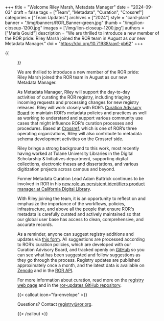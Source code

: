 +++ 
title = "Welcome Riley Marsh, Metadata Manager" 
date = "2024-09-03"
draft = false 
tags = ["Team", "Metadata", "Curation", "Crossref"] 
categories = ["Team Updates"] 
archives = ["2024"]
style = "card-plain" 
banner = "/img/banners/ROR_Banner-green.jpg" 
thumb = "/img/lion-closeup-1200.jpg" 
images = ['/img/lion-closeup-1200.jpg']
authors = ["Maria Gould"] 
description = "We are thrilled to introduce a new member of the ROR pride: Riley Marsh joined the ROR team in August as our new Metadata Manager."
doi = "https://doi.org/10.71938/aavf-pb62"
+++ 

{{<figure src="/img/lion-closeup-1200.jpg" alt="Closeup of a lion's face" class="featured-figure" >}}

We are thrilled to introduce a new member of the ROR pride: Riley Marsh joined the ROR team in August as our new Metadata Manager.

As Metadata Manager, Riley will support the day-to-day activities of curating the ROR registry, including triaging incoming requests and processing changes for new registry releases. Riley will work closely with ROR’s [Curation Advisory Board](https://ror.org/registry/#curation-advisory-board) to maintain ROR’s metadata policies and practices as well as working to understand and support various community use cases that might influence ROR's curation processes and procedures. Based at [Crossref](https://crossref.org), which is one of ROR’s three operating organizations, Riley will also contribute to metadata schema development activities on the Crossref side. 

Riley brings a strong background to this work, most recently having worked at Tulane University Libraries in the Digital Scholarship & Initiatives department, supporting digital collections, electronic theses and dissertations, and various digitization projects across campus and beyond. 

Former Metadata Curation Lead Adam Buttrick continues to be involved in ROR in his [new role as persistent identifiers product manager at California Digital Library](https://ror.org/blog/2024-05-22-new-positions/).

With Riley joining the team, it is an opportunity to reflect on and emphasize the importance of the workflows, policies, infrastructure, and above all the people that ensure ROR's metadata is carefully curated and actively maintained so that our global user base has access to clean, comprehensive, and accurate records. 

As a reminder, anyone can suggest registry additions and updates via [this form](https://curation-request.ror.org). All suggestions are processed according to ROR’s curation policies, which are developed with our Curation Advisory Board, and tracked openly on [GitHub](https://github.com/orgs/ror-community/projects/19) so you can see what has been suggested and follow suggestions as they go through the process. Registry updates are published approximately once a month, and the latest data is available on [Zenodo](https://zenodo.org/doi/10.5281/zenodo.6347574) and in the [ROR API](https://ror.readme.io/docs/rest-api). 

For more information about curation, read more on the [registry web page](https://ror.org/registry/) and in the [ror-updates GitHub repository](https://github.com/ror-community/ror-updates?tab=readme-ov-file#ror-updates). 

{{< callout icon="fa-envelope" >}}

Questions? Contact registry@ror.org. 

{{< /callout >}}


